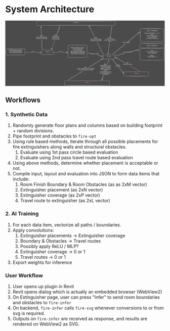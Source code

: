# System Architecture
![System Architecture](./assets/fire.excalidraw.svg "System Architecture")

## Workflows
### 1. Synthetic Data
1. Randomly generate floor plans and columns based on building footprint + random divisions.
1. Pipe footprint and obstacles to `fire-opt`
1. Using rule based methods, iterate through all possible placements for fire extinguishers along walls and structural obstacles.
    1. Evaluate using 1st pass circle based evaluation
    1. Evaluate using 2nd pass travel route based evaluation
1. Using above methods, determine whether placement is acceptable or not.
1. Compile input, layout and evaluation into JSON to form data items that include:
    1. Room Finish Boundary & Room Obstacles (as as 2xM vector)
    1. Extinguisher placement (as 2xN vector)
    1. Extinguisher coverage (as 2xP vector)
    1. Travel route to extinguisher (as 2xL vector)

### 2. AI Training
1. For each data item, vectorize all paths / boundaries.
2. Apply convolutions:
    1. Extinguisher placements -> Extinguisher coverage
    1. Boundary & Obstacles -> Travel routes
    1. Possibly apply ReLU / MLP?
    1. Extinguisher coverage -> 0 or 1
    1. Travel routes -> 0 or 1
3. Export weights for inference

### User Workflow
1. User opens up plugin in Revit
1. Revit opens dialog which is actually an embedded browser (WebView2)
1. On Extinguisher page, user can press "Infer" to send room boundaries and obstacles to `fire-infer`
1. On backend, `fire-infer` calls `fire-svg` whenever conversions to or from svg is required.
1. Outputs on `fire-infer` are received as response, and results are rendered on WebView2 as SVG.
